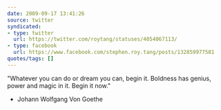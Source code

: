 ```yaml
---
date: 2009-09-17 13:41:26
source: twitter
syndicated:
- type: twitter
  url: https://twitter.com/roytang/statuses/4054067113/
- type: facebook
  url: https://www.facebook.com/stephen.roy.tang/posts/132859977581
quotes/tags: []
---
```


"Whatever you can do or dream you can, begin it. Boldness has genius, power and magic in it. Begin it now." 

- Johann Wolfgang Von Goethe